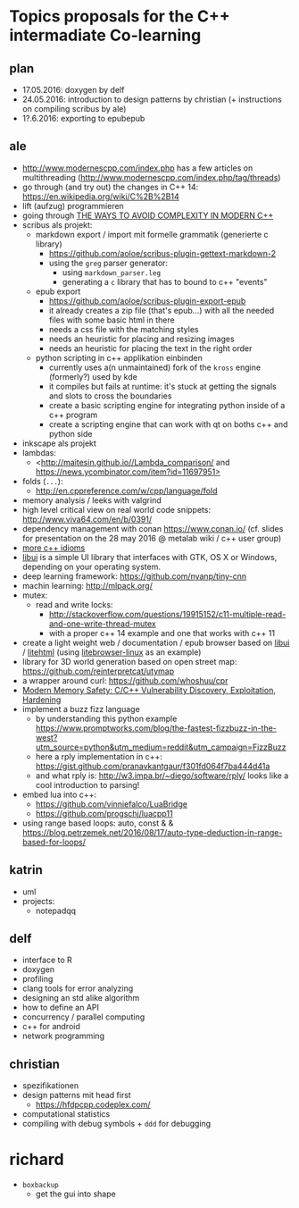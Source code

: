 # Topics proposals for the C++ intermadiate Co-learning

## plan

- 17.05.2016: doxygen by delf
- 24.05.2016: introduction to design patterns by christian (+ instructions on compiling scribus by ale)
- 1?.6.2016: exporting to epubepub

## ale

- http://www.modernescpp.com/index.php has a few articles on multithreading (http://www.modernescpp.com/index.php/tag/threads)
- go through (and try out) the changes in C++ 14: https://en.wikipedia.org/wiki/C%2B%2B14
- lift (aufzug) programmieren
- going through [THE WAYS TO AVOID COMPLEXITY IN MODERN C++](http://vitiy.info/Slides/MeetingCPP2015/MeetingCPP2015Complexity.pdf)
- scribus als projekt:
  - markdown export / import mit formelle grammatik (generierte c library)
    - https://github.com/aoloe/scribus-plugin-gettext-markdown-2
    - using the `greg` parser generator:
      - using `markdown_parser.leg`
      - generating a `c` library that has to bound to c++ "events"
  - epub export
    - https://github.com/aoloe/scribus-plugin-export-epub
    - it already creates a zip file (that's epub...) with all the needed files with some basic html in there
    - needs a css file with the matching styles
    - needs an heuristic for placing and resizing images
    - needs an heuristic for placing the text in the right order
  - python scripting in c++ applikation einbinden
    - currently uses a(n unmaintained) fork of the `kross` engine (formerly?) used by kde
    - it compiles but fails at runtime: it's stuck at getting the signals and slots to cross the boundaries
    - create a basic scripting engine for integrating python inside of a c++ program
    - create a scripting engine that can work with qt on boths c++ and python side
- inkscape als projekt
- lambdas:
  - <http://maitesin.github.io//Lambda_comparison/ and https://news.ycombinator.com/item?id=11697951>
- folds (`...`):
  - http://en.cppreference.com/w/cpp/language/fold
- memory analysis / leeks with valgrind
- high level critical view on real world code snippets: http://www.viva64.com/en/b/0391/
- dependency management with conan https://www.conan.io/ (cf. slides for presentation on the 28 may 2016 @ metalab wiki / c++ user group)
- [more c++ idioms](https://en.wikibooks.org/wiki/More_C%2B%2B_Idioms)
- [libui](https://github.com/andlabs/libui) is a simple UI library that interfaces with GTK, OS X or Windows, depending on your operating system.
- deep learning framework: <https://github.com/nyanp/tiny-cnn>
- machin learning: <http://mlpack.org/>
- mutex:
  - read and write locks:
    - http://stackoverflow.com/questions/19915152/c11-multiple-read-and-one-write-thread-mutex
    - with a proper c++ 14 example and one that works with c++ 11
- create a light weight web / documentation / epub browser based on [libui](https://github.com/andlabs/libui) / [litehtml](https://github.com/litehtml/litehtml) (using [litebrowser-linux](https://github.com/litehtml/litebrowser-linux/) as an example)
- library for 3D world generation based on open street map: <https://github.com/reinterpretcat/utymap>
- a wrapper around curl: <https://github.com/whoshuu/cpr>
- [Modern Memory Safety: C/C++ Vulnerability Discovery, Exploitation, Hardening](https://github.com/struct/mms)
- implement a buzz fizz language
  - by understanding this python example <https://www.promptworks.com/blog/the-fastest-fizzbuzz-in-the-west?utm_source=python&utm_medium=reddit&utm_campaign=FizzBuzz>
  - here a rply implementation in c++: <https://gist.github.com/pranavkantgaur/f301fd064f7ba444d41a>
  - and what rply is: http://w3.impa.br/~diego/software/rply/
  looks like a cool introduction to parsing!
- embed lua into c++:
  - https://github.com/vinniefalco/LuaBridge
  - https://github.com/progschj/luacpp11
- using range based loops: auto, const & & <https://blog.petrzemek.net/2016/08/17/auto-type-deduction-in-range-based-for-loops/> 

## katrin

- uml
- projects:
  - notepadqq


## delf

- interface to R
- doxygen
- profiling
- clang tools for error analyzing
- designing an std alike algorithm
- how to define an API
- concurrency / parallel computing
- c++ for android
- network programming

## christian

- spezifikationen
- design patterns mit head first
  - https://hfdpcpp.codeplex.com/
- computational statistics
- compiling with debug symbols + `ddd` for debugging

# richard
  - `boxbackup`
    - get the gui into shape

